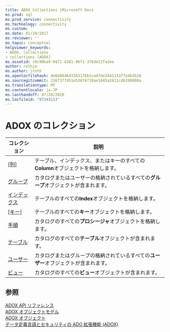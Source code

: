 ```yaml
---
title: ADOX Collections |Microsoft Docs
ms.prod: sql
ms.prod_service: connectivity
ms.technology: connectivity
ms.custom: ''
ms.date: 01/19/2017
ms.reviewer: ''
ms.topic: conceptual
helpviewer_keywords:
- ADOX, collections
- collections [ADOX]
ms.assetid: c0c90ba9-0471-4381-96f1-376de22fa2ee
author: rothja
ms.author: jroth
ms.openlocfilehash: 4e6b0846433b317bb1ced7de284113377e4b4528
ms.sourcegitcommit: 216f377451e53874718ae1645a2611cdb198808a
ms.translationtype: MT
ms.contentlocale: ja-JP
ms.lasthandoff: 07/28/2020
ms.locfileid: "87243113"
---
```

# <a name="adox-collections"></a>ADOX のコレクション

|コレクション|説明|  
|-|-|  
|[[列]](../../../ado/reference/adox-api/columns-collection-adox.md)|テーブル、インデックス、またはキーのすべての**Column**オブジェクトを格納します。|  
|[グループ](../../../ado/reference/adox-api/groups-collection-adox.md)|カタログまたはユーザーの格納されているすべての**グループ**オブジェクトが含まれます。|  
|[インデックス](../../../ado/reference/adox-api/indexes-collection-adox.md)|テーブルのすべての**Index**オブジェクトを格納します。|  
|[[キー]](../../../ado/reference/adox-api/keys-collection-adox.md)|テーブルのすべての**キー**オブジェクトを格納します。|  
|[手順](../../../ado/reference/adox-api/procedures-collection-adox.md)|カタログのすべての**プロシージャ**オブジェクトを格納します。|  
|[テーブル](../../../ado/reference/adox-api/tables-collection-adox.md)|カタログのすべての**テーブル**オブジェクトが含まれます。|  
|[ユーザー](../../../ado/reference/adox-api/users-collection-adox.md)|カタログまたはグループの格納されているすべての**ユーザー**オブジェクトが含まれます。|  
|[ビュー](../../../ado/reference/adox-api/views-collection-adox.md)|カタログのすべての**ビュー**オブジェクトが含まれます。|  
  
## <a name="see-also"></a>参照  
 [ADOX API リファレンス](../../../ado/reference/adox-api/adox-api-reference.md)   
 [ADOX オブジェクトモデル](../../../ado/reference/adox-api/adox-object-model.md)   
 [ADOX オブジェクト](../../../ado/reference/adox-api/adox-objects.md)   
 [データ定義言語とセキュリティの ADO 拡張機能 (ADOX)](../../../ado/guide/extensions/ado-extensions-for-data-definition-language-and-security-adox.md)
